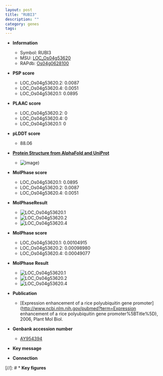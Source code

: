 ```yaml
---
layout: post
title: "RUBI3"
description: ""
category: genes
tags: 
---
```


* **Information**  
    + Symbol: RUBI3  
    + MSU: [LOC_Os04g53620](http://rice.plantbiology.msu.edu/cgi-bin/ORF_infopage.cgi?orf=LOC_Os04g53620)  
    + RAPdb: [Os04g0628100](http://rapdb.dna.affrc.go.jp/viewer/gbrowse_details/irgsp1?name=Os04g0628100)  

* **PSP score**  
    + LOC_Os04g53620.2: 0.0087 
    + LOC_Os04g53620.4: 0.0051 
    + LOC_Os04g53620.1: 0.0895 

* **PLAAC score**  
    + LOC_Os04g53620.2: 0 
    + LOC_Os04g53620.4: 0 
    + LOC_Os04g53620.1: 0 

* **pLDDT score**
    + 88.06

* **[Protein Structure from AlphaFold and UniProt](https://www.uniprot.org/uniprotkb/Q0J9W6/entry#structure)**
    + ![image](https://ricepsp.github.io/images/Q0/AF-Q0J9W6-F1.png))

* **MolPhase score**
    + LOC_Os04g53620.1: 0.0895
    + LOC_Os04g53620.2: 0.0087
    + LOC_Os04g53620.4: 0.0051

* **MolPhaseResult**
    + ![LOC_Os04g53620.1](https://ricepsp.github.io/pictures/LOC_Os04g/LOC_Os04g53620.1.png)
    + ![LOC_Os04g53620.2](https://ricepsp.github.io/pictures/LOC_Os04g/LOC_Os04g53620.2.png)
    + ![LOC_Os04g53620.4](https://ricepsp.github.io/pictures/LOC_Os04g/LOC_Os04g53620.4.png)

* **MolPhase score**
    + LOC_Os04g53620.1: 0.00104915
    + LOC_Os04g53620.2: 0.00098980
    + LOC_Os04g53620.4: 0.00049077

* **MolPhase Result**
    + ![LOC_Os04g53620.1](https://304243504.github.io/Pictures/LOC_Os04g/LOC_Os04g53620.1.png)
    + ![LOC_Os04g53620.2](https://304243504.github.io/Pictures/LOC_Os04g/LOC_Os04g53620.2.png)
    + ![LOC_Os04g53620.4](https://304243504.github.io/Pictures/LOC_Os04g/LOC_Os04g53620.4.png)

* **Publication**  
    + [Expression enhancement of a rice polyubiquitin gene promoter](http://www.ncbi.nlm.nih.gov/pubmed?term=Expression enhancement of a rice polyubiquitin gene promoter%5BTitle%5D), 2006, Plant Mol Biol.

* **Genbank accession number**  
    + [AY954394](http://www.ncbi.nlm.nih.gov/nuccore/AY954394)

* **Key message**  

* **Connection**  

[//]: # * **Key figures**  


